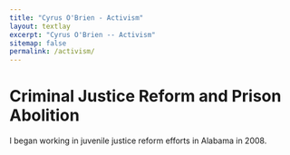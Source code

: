 ```yaml
---
title: "Cyrus O'Brien - Activism"
layout: textlay
excerpt: "Cyrus O'Brien -- Activism"
sitemap: false
permalink: /activism/
---
```


# Criminal Justice Reform and Prison Abolition

I began working in juvenile justice reform efforts in Alabama in 2008.